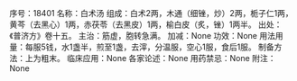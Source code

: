 序号：18401
名称：白术汤
组成：白术2两，木通（细锉，炒）2两，栀子仁1两，黄芩（去黑心）1两，赤茯苓（去黑皮）1两，榆白皮（炙，锉）1两半。
出处：《普济方》卷十五。
主治：筋虚，胞转急满。
加减：None
功效：None
用法用量：每服5钱，水1盏半，煎至1盏，去滓，分温服，空心1服，食后1服。
制备方法：上为粗末。
临床应用：None
各家论述：None
用药禁忌：None
附注：None
